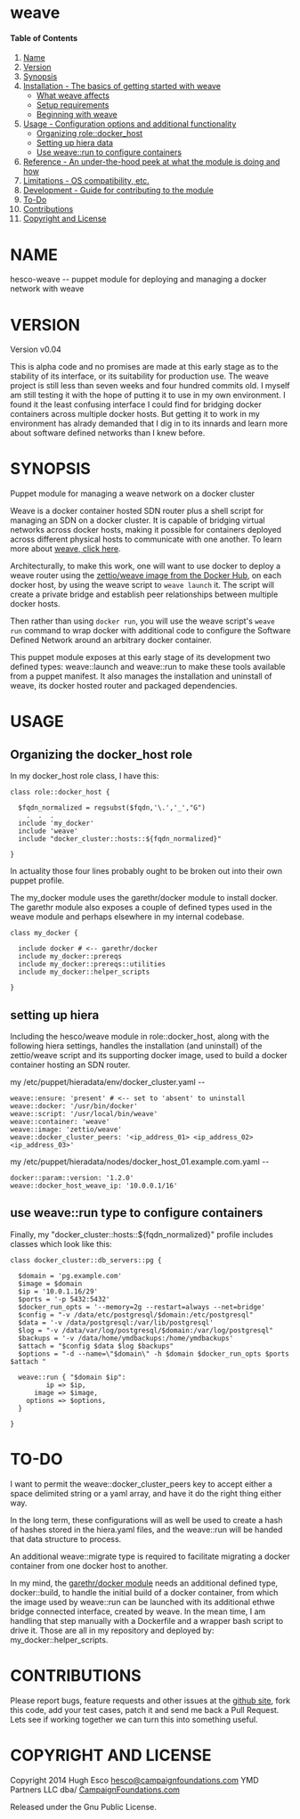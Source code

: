 # weave 

#### Table of Contents

1. [Name](#name)
2. [Version](#version)
3. [Synopsis](#synopsis)
4. [Installation - The basics of getting started with weave](#installation)
    * [What weave affects](#what-weave-affects)
    * [Setup requirements](#setup-requirements)
    * [Beginning with weave](#beginning-with-weave)
5. [Usage - Configuration options and additional functionality](#usage)
    * [Organizing role::docker_host](#organizing-the-docker_host-role)
    * [Setting up hiera data](#setting-up-hiera)
    * [Use weave::run to configure containers](#use-weave-run-to-configure-containers)
6. [Reference - An under-the-hood peek at what the module is doing and how](#reference)
7. [Limitations - OS compatibility, etc.](#limitations)
8. [Development - Guide for contributing to the module](#development)
9. [To-Do](#to-do)
10. [Contributions](#contributions)
11. [Copyright and License](#copyright-and-license)

# NAME

hesco-weave -- puppet module for deploying and managing a docker network with weave

# VERSION

Version v0.04

This is alpha code and no promises are made at this early stage as to the stability 
of its interface, or its suitability for production use.  The weave project is still 
less than seven weeks and four hundred commits old.  I myself am still testing it 
with the hope of putting it to use in my own environment.  I found it the least 
confusing interface I could find for bridging docker containers across multiple 
docker hosts.  But getting it to work in my environment has alrady demanded that 
I dig in to its innards and learn more about software defined networks than I knew 
before.  

# SYNOPSIS

Puppet module for managing a weave network on a docker cluster

Weave is a docker container hosted SDN router plus a shell script for managing an SDN 
on a docker cluster.  It is capable of bridging virtual networks across docker hosts, 
making it possible for containers deployed across different physical hosts to communicate 
with one another.  To learn more about [weave, click here](https://github.com/zettio/weave).

Architecturally, to make this work, one will want to use docker to deploy a weave router 
using the [zettio/weave image from the Docker Hub](https://registry.hub.docker.com/u/zettio/weave/), 
on each docker host, by using the weave script to `weave launch` it.  The script will create 
a private bridge and establish peer relationships between multiple docker hosts.  

Then rather than using `docker run`, you will use the weave script's `weave run` command 
to wrap docker with additional code to configure the Software Defined Network around an 
arbitrary docker container.  

This puppet module exposes at this early stage of its development two defined types: weave::launch 
and weave::run to make these tools available from a puppet manifest.  It also manages the installation 
and uninstall of weave, its docker hosted router and packaged dependencies.  

# USAGE

## Organizing the docker_host role

In my docker_host role class, I have this:

    class role::docker_host {

      $fqdn_normalized = regsubst($fqdn,'\.','_',"G")
        .  .  .  
      include 'my_docker'
      include 'weave'
      include "docker_cluster::hosts::${fqdn_normalized}"

    }

In actuality those four lines probably ought to be broken out into their own 
puppet profile.  

The my_docker module uses the garethr/docker module to install docker.  
The garethr module also exposes a couple of defined types used in the weave 
module and perhaps elsewhere in my internal codebase.

    class my_docker {
    
      include docker # <-- garethr/docker
      include my_docker::prereqs
      include my_docker::prereqs::utilities
      include my_docker::helper_scripts
    
    }

## setting up hiera

Including the hesco/weave module in role::docker_host, along with the following hiera 
settings, handles the installation (and uninstall) of the zettio/weave script and its 
supporting docker image, used to build a docker container hosting an SDN router.  

my /etc/puppet/hieradata/env/docker_cluster.yaml -- 

    weave::ensure: 'present' # <-- set to 'absent' to uninstall
    weave::docker: '/usr/bin/docker'
    weave::script: '/usr/local/bin/weave'
    weave::container: 'weave'
    weave::image: 'zettio/weave'
    weave::docker_cluster_peers: '<ip_address_01> <ip_address_02> <ip_address_03>'

my /etc/puppet/hieradata/nodes/docker_host_01.example.com.yaml -- 

    docker::param::version: '1.2.0'
    weave::docker_host_weave_ip: '10.0.0.1/16'

## use weave::run type to configure containers

Finally, my "docker_cluster::hosts::${fqdn_normalized}" profile includes 
classes which look like this:

    class docker_cluster::db_servers::pg {
     
      $domain = 'pg.example.com'
      $image = $domain
      $ip = '10.0.1.16/29'
      $ports = '-p 5432:5432'
      $docker_run_opts = '--memory=2g --restart=always --net=bridge'
      $config = "-v /data/etc/postgresql/$domain:/etc/postgresql"
      $data = '-v /data/postgresql:/var/lib/postgresql'
      $log = "-v /data/var/log/postgresql/$domain:/var/log/postgresql"
      $backups = '-v /data/home/ymdbackups:/home/ymdbackups'
      $attach = "$config $data $log $backups"
      $options = "-d --name=\"$domain\" -h $domain $docker_run_opts $ports $attach "
     
      weave::run { "$domain $ip":
             ip => $ip,
          image => $image,
        options => $options,
      }
     
    }
 
# TO-DO

I want to permit the weave::docker_cluster_peers key to accept either a space 
delimited string or a yaml array, and have it do the right thing either way.   

In the long term, these configurations will as well be used to create a hash of 
hashes stored in the hiera.yaml files, and the weave::run will be handed that 
data structure to process.  

An additional weave::migrate type is required to facilitate migrating a docker container 
from one docker host to another.  

In my mind, the [garethr/docker module](https://github.com/garethr/garethr-docker) needs 
an additional defined type, docker::build, to handle the initial build of a docker container, 
from which the image used by weave::run can be launched with its additional ethwe bridge 
connected interface, created by weave.  In the mean time, I am handling that step manually 
with a Dockerfile and a wrapper bash script to drive it.  Those are all in my repository 
and deployed by: my_docker::helper_scripts.  

# CONTRIBUTIONS

Please report bugs, feature requests and other issues at the [github site](../../issues), 
fork this code, add your test cases, patch it and send me back a Pull Request.  Lets 
see if working together we can turn this into something useful.  

# COPYRIGHT AND LICENSE

Copyright 2014 Hugh Esco <hesco@campaignfoundations.com>
YMD Partners LLC dba/ [CampaignFoundations.com](http://CampaignFoundations.com)

Released under the Gnu Public License.

